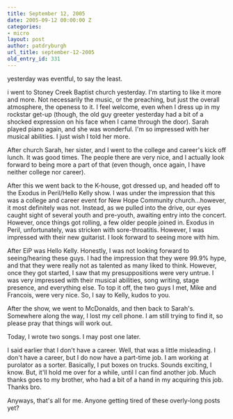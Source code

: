 ```yaml
---
title: September 12, 2005
date: 2005-09-12 00:00:00 Z
categories:
- micro
layout: post
author: patdryburgh
url_title: september-12-2005
old_entry_id: 331
---
```


yesterday was eventful, to say the least. 

i went to Stoney Creek Baptist church yesterday. I'm starting to like it more and more. Not necessarily the music, or the preaching, but just the overall atmosphere, the openess to it. I feel welcome, even when I dress up in my rockstar get-up (though, the old guy greeter yesterday had a bit of a shocked expression on his face when I came through the door). Sarah played piano again, and she was wonderful. I'm so impressed with her musical abilities. I just wish I told her more. 

After church Sarah, her sister, and I went to the college and career's kick off lunch. It was good times. The people there are very nice, and I actually look forward to being more a part of that (even though, once again, I have neither college nor career). 

After this we went back to the K-house, got dressed up, and headed off to the Exodus in Peril/Hello Kelly show. I was under the impression that this was a college and career event for New Hope Community church...however, it most definitely was not. Instead, as we pulled into the drive, our eyes caught sight of several youth and pre-youth, awaiting entry into the concert. However, once things got rolling, a few older people joined in. Exodus in Peril, unfortunately, was stricken with sore-throatitis. However, I was impressed with their new guitarist. I look forward to seeing more with him. 

After EiP was Hello Kelly. Honestly, I was not looking forward to seeing/hearing these guys. I had the impression that they were 99.9% hype, and that they were really not as talented as many liked to think. However, once they got started, I saw that my presuppositions were very untrue. I was very impressed with their musical abilities, song writing, stage presence, and everything else. To top it off, the two guys I met, Mike and Francois, were very nice. So, I say to Kelly, kudos to you. 

After the show, we went to McDonalds, and then back to Sarah's. Somewhere along the way, I lost my cell phone. I am still trying to find it, so please pray that things will work out. 

Today, I wrote two songs. I may post one later. 

I said earlier that I don't have a career. Well, that was a little misleading. I don't have a career, but I do now have a part-time job. I am working at purolator as a sorter. Basically, I put boxes on trucks. Sounds exciting, I know. But, it'll hold me over for a while, until I can find another job. Much thanks goes to my brother, who had a bit of a hand in my acquiring this job. Thanks bro. 

Anyways, that's all for me. Anyone getting tired of these overly-long posts yet?